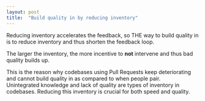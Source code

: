 ```yaml
---
layout: post
title:  "Build quality in by reducing inventory"
---
```


Reducing inventory accelerates the feedback, so THE way to build quality in is to reduce inventory and thus shorten the feedback loop.

The larger the inventory, the more incentive to __not__ intervene and thus bad quality builds up.

This is the reason why codebases using Pull Requests keep deteriorating and cannot build quality in as compared to when people pair.  
Unintegrated knowledge and lack of quality are types of inventory in codebases.
Reducing this inventory is crucial for both speed and quality.
